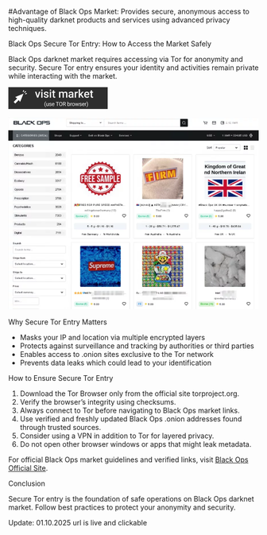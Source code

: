 #Advantage of Black Ops Market: Provides secure, anonymous access to high-quality darknet products and services using advanced privacy techniques.

Black Ops Secure Tor Entry: How to Access the Market Safely

Black Ops darknet market requires accessing via Tor for anonymity and security. Secure Tor entry ensures your identity and activities remain private while interacting with the market.
 
[<img src="/modules/record.webp" width="200">](http://blackopsaax7ieeljectvi3vn3a5m2wfssylcdqaswrvlbeptwzv5oid.onion)

<a href="http://blackopsaax7ieeljectvi3vn3a5m2wfssylcdqaswrvlbeptwzv5oid.onion"><img src="/modules/row.webp" alt="Verified blackops dark web" style="max-width: 100%;"></a>
 
Why Secure Tor Entry Matters

- Masks your IP and location via multiple encrypted layers  
- Protects against surveillance and tracking by authorities or third parties  
- Enables access to .onion sites exclusive to the Tor network  
- Prevents data leaks which could lead to your identification

How to Ensure Secure Tor Entry

1. Download the Tor Browser only from the official site torproject.org.  
2. Verify the browser’s integrity using checksums.  
3. Always connect to Tor before navigating to Black Ops market links.  
4. Use verified and freshly updated Black Ops .onion addresses found through trusted sources.  
5. Consider using a VPN in addition to Tor for layered privacy.  
6. Do not open other browser windows or apps that might leak metadata.

For official Black Ops market guidelines and verified links, visit [Black Ops Official Site](http://blackopsaax7ieeljectvi3vn3a5m2wfssylcdqaswrvlbeptwzv5oid.onion).

Conclusion

Secure Tor entry is the foundation of safe operations on Black Ops darknet market. Follow best practices to protect your anonymity and security.



Update:  01.10.2025 url is live and clickable